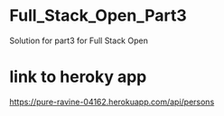 # Full_Stack_Open_Part3
Solution for part3 for Full Stack Open


# link to heroky app
https://pure-ravine-04162.herokuapp.com/api/persons